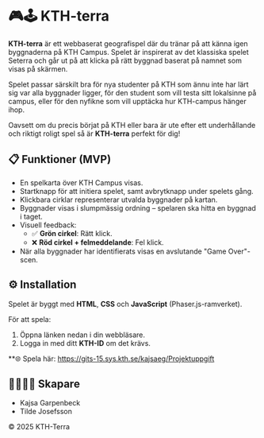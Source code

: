 # 🎮🕹️ KTH-terra
**KTH-terra** är ett webbaserat geografispel där du tränar på att känna igen byggnaderna på KTH Campus. Spelet är inspirerat av det klassiska spelet Seterra och går ut på att klicka på rätt byggnad baserat på namnet som visas på skärmen.

Spelet passar särskilt bra för nya studenter på KTH som ännu inte har lärt sig var alla byggnader ligger, för den student som vill testa sitt lokalsinne på campus, eller för den nyfikne som vill upptäcka hur KTH-campus hänger ihop.

Oavsett om du precis börjat på KTH eller bara är ute efter ett underhållande och riktigt roligt spel så är **KTH-terra** perfekt för dig!


## 📋 Funktioner (MVP)
- En spelkarta över KTH Campus visas.
- Startknapp för att initiera spelet, samt avbrytknapp under spelets gång.
- Klickbara cirklar representerar utvalda byggnader på kartan.
- Byggnader visas i slumpmässig ordning – spelaren ska hitta en byggnad i taget.
- Visuell feedback:
  - ✅ **Grön cirkel**: Rätt klick.
  - ❌ **Röd cirkel + felmeddelande**: Fel klick.
- När alla byggnader har identifierats visas en avslutande "Game Over"-scen.


## ⚙️ Installation
Spelet är byggt med **HTML**, **CSS** och **JavaScript** (Phaser.js-ramverket).

För att spela:
1. Öppna länken nedan i din webbläsare.
2. Logga in med ditt **KTH-ID** om det krävs.

**🌐 Spela här: https://gits-15.sys.kth.se/kajsaeg/Projektuppgift


## 👩‍💻👩‍💻 Skapare

- Kajsa Garpenbeck  
- Tilde Josefsson

© 2025 KTH-Terra
